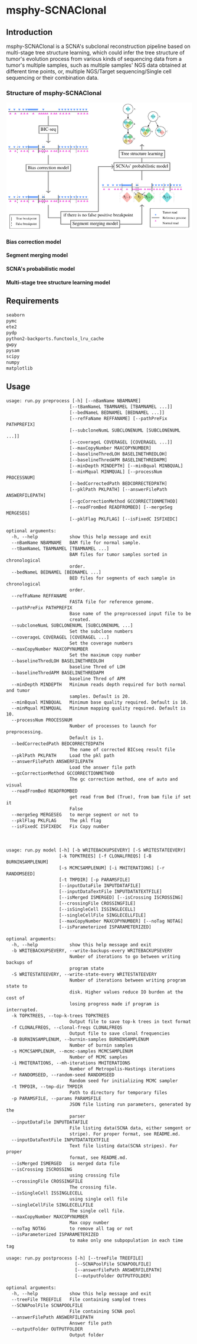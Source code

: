 # msphy-SCNAClonal

## Introduction

msphy-SCNAClonal is a SCNA's subclonal reconstruction pipeline based on
multi-stage tree structure learning, which could infer the tree structure of tumor's
evolution process from various kinds of sequencing data from a tumor's multiple
samples, such as multiple samples' NGS data obtained at different time points,
or, multiple NGS/Target sequencing/Single cell sequencing or their combination
data.

### Structure of msphy-SCNAClonal

![Structure](https://raw.githubusercontent.com/dustincys/msphy-SCNAClonal/master/figures/structure.png) 

#### Bias correction model

#### Segment merging model

#### SCNA's probabilistic model

#### Multi-stage tree structure learning model


## Requirements

    seaborn
    pymc 
    ete2
    pydp
    python2-backports.functools_lru_cache
    gwpy
    pysam
    scipy
    numpy
    matplotlib

## Usage

    usage: run.py preprocess [-h] [--nBamName NBAMNAME]
                            [--tBamNameL TBAMNAMEL [TBAMNAMEL ...]]
                            [--bedNameL BEDNAMEL [BEDNAMEL ...]]
                            [--refFaName REFFANAME] [--pathPreFix PATHPREFIX]
                            [--subcloneNumL SUBCLONENUML [SUBCLONENUML ...]]
                            [--coverageL COVERAGEL [COVERAGEL ...]]
                            [--maxCopyNumber MAXCOPYNUMBER]
                            [--baselineThredLOH BASELINETHREDLOH]
                            [--baselineThredAPM BASELINETHREDAPM]
                            [--minDepth MINDEPTH] [--minBqual MINBQUAL]
                            [--minMqual MINMQUAL] [--processNum PROCESSNUM]
                            [--bedCorrectedPath BEDCORRECTEDPATH]
                            [--pklPath PKLPATH] [--answerFilePath ANSWERFILEPATH]
                            [--gcCorrectionMethod GCCORRECTIONMETHOD]
                            [--readFromBed READFROMBED] [--mergeSeg MERGESEG]
                            [--pklFlag PKLFLAG] [--isFixedC ISFIXEDC]

    optional arguments:
      -h, --help            show this help message and exit
      --nBamName NBAMNAME   BAM file for normal sample.
      --tBamNameL TBAMNAMEL [TBAMNAMEL ...]
                            BAM files for tumor samples sorted in chronological
                            order.
      --bedNameL BEDNAMEL [BEDNAMEL ...]
                            BED files for segments of each sample in chronological
                            order.
      --refFaName REFFANAME
                            FASTA file for reference genome.
      --pathPreFix PATHPREFIX
                            Base name of the preprocessed input file to be
                            created.
      --subcloneNumL SUBCLONENUML [SUBCLONENUML ...]
                            Set the subclone numbers
      --coverageL COVERAGEL [COVERAGEL ...]
                            Set the coverage numbers
      --maxCopyNumber MAXCOPYNUMBER
                            Set the maximum copy number
      --baselineThredLOH BASELINETHREDLOH
                            baseline Thred of LOH
      --baselineThredAPM BASELINETHREDAPM
                            baseline Thred of APM
      --minDepth MINDEPTH   Minimum reads depth required for both normal and tumor
                            samples. Default is 20.
      --minBqual MINBQUAL   Minimum base quality required. Default is 10.
      --minMqual MINMQUAL   Minimum mapping quality required. Default is 10.
      --processNum PROCESSNUM
                            Number of processes to launch for preprocessing.
                            Default is 1.
      --bedCorrectedPath BEDCORRECTEDPATH
                            The name of corrected BICseq result file
      --pklPath PKLPATH     Load the pkl path
      --answerFilePath ANSWERFILEPATH
                            Load the answer file path
      --gcCorrectionMethod GCCORRECTIONMETHOD
                            The gc correction method, one of auto and visual
      --readFromBed READFROMBED
                            get read from Bed (True), from bam file if set it
                            False
      --mergeSeg MERGESEG   to merge segment or not to
      --pklFlag PKLFLAG     The pkl flag
      --isFixedC ISFIXEDC   Fix Copy number



    usage: run.py model [-h] [-b WRITEBACKUPSEVERY] [-S WRITESTATEEVERY]
                        [-k TOPKTREES] [-f CLONALFREQS] [-B BURNINSAMPLENUM]
                        [-s MCMCSAMPLENUM] [-i MHITERATIONS] [-r RANDOMSEED]
                        [-t TMPDIR] [-p PARAMSFILE]
                        [--inputDataFile INPUTDATAFILE]
                        [--inputDataTextFile INPUTDATATEXTFILE]
                        [--isMerged ISMERGED] [--isCrossing ISCROSSING]
                        [--crossingFile CROSSINGFILE]
                        [--isSingleCell ISSINGLECELL]
                        [--singleCellFile SINGLECELLFILE]
                        [--maxCopyNumber MAXCOPYNUMBER] [--noTag NOTAG]
                        [--isParameterized ISPARAMETERIZED]

    optional arguments:
      -h, --help            show this help message and exit
      -b WRITEBACKUPSEVERY, --write-backups-every WRITEBACKUPSEVERY
                            Number of iterations to go between writing backups of
                            program state
      -S WRITESTATEEVERY, --write-state-every WRITESTATEEVERY
                            Number of iterations between writing program state to
                            disk. Higher values reduce IO burden at the cost of
                            losing progress made if program is interrupted.
      -k TOPKTREES, --top-k-trees TOPKTREES
                            Output file to save top-k trees in text format
      -f CLONALFREQS, --clonal-freqs CLONALFREQS
                            Output file to save clonal frequencies
      -B BURNINSAMPLENUM, --burnin-samples BURNINSAMPLENUM
                            Number of burnin samples
      -s MCMCSAMPLENUM, --mcmc-samples MCMCSAMPLENUM
                            Number of MCMC samples
      -i MHITERATIONS, --mh-iterations MHITERATIONS
                            Number of Metropolis-Hastings iterations
      -r RANDOMSEED, --random-seed RANDOMSEED
                            Random seed for initializing MCMC sampler
      -t TMPDIR, --tmp-dir TMPDIR
                            Path to directory for temporary files
      -p PARAMSFILE, --params PARAMSFILE
                            JSON file listing run parameters, generated by the
                            parser
      --inputDataFile INPUTDATAFILE
                            File listing data(SCNA data, either semgent or
                            stripe). For proper format, see README.md.
      --inputDataTextFile INPUTDATATEXTFILE
                            Text file listing data(SCNA stripes). For proper
                            format, see README.md.
      --isMerged ISMERGED   is merged data file
      --isCrossing ISCROSSING
                            using crossing file
      --crossingFile CROSSINGFILE
                            The crossing file.
      --isSingleCell ISSINGLECELL
                            using single cell file
      --singleCellFile SINGLECELLFILE
                            The single cell file.
      --maxCopyNumber MAXCOPYNUMBER
                            Max copy number
      --noTag NOTAG         to remove all tag or not
      --isParameterized ISPARAMETERIZED
                            to make only one subpopulation in each time tag

    usage: run.py postprocess [-h] [--treeFile TREEFILE]
                              [--SCNAPoolFile SCNAPOOLFILE]
                              [--answerFilePath ANSWERFILEPATH]
                              [--outputFolder OUTPUTFOLDER]

    optional arguments:
      -h, --help            show this help message and exit
      --treeFile TREEFILE   File containing sampled trees
      --SCNAPoolFile SCNAPOOLFILE
                            File containing SCNA pool
      --answerFilePath ANSWERFILEPATH
                            Answer file path
      --outputFolder OUTPUTFOLDER
                            Output folder
